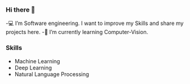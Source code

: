 ### Hi there 👋


 -💻 I’m Software engineering. I want to improve my Skills and share my projects here.
 -🌱 I’m currently learning Computer-Vision.


### Skills

- Machine Learning
- Deep Learning
- Natural Language Processing
